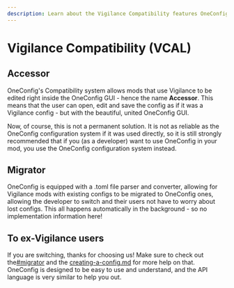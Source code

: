 ```yaml
---
description: Learn about the Vigilance Compatibility features OneConfig has to offer
---
```


# Vigilance Compatibility (VCAL)

## Accessor

OneConfig's Compatibility system allows mods that use Vigilance to be edited right inside the OneConfig GUI - hence the name **Accessor**. This means that the user can open, edit and save the config as if it was a Vigilance config - but with the beautiful, united OneConfig GUI.&#x20;

Now, of course, this is not a permanent solution. It is not as reliable as the OneConfig configuration system if it was used directly, so it is still strongly recommended that if you (as a developer) want to use OneConfig in your mod, you use the OneConfig configuration system instead.&#x20;

## Migrator

OneConfig is equipped with a .toml file parser and converter, allowing for Vigilance mods with existing configs to be migrated to OneConfig ones, allowing the developer to switch and their users not have to worry about lost configs. This all happens automatically in the background - so no implementation information here!



## To ex-Vigilance users

If you are switching, thanks for choosing us! Make sure to check out the[#migrator](vigilance-compatibility-vcal.md#migrator "mention") and the [creating-a-config.md](../creating-a-config.md "mention") for more help on that. OneConfig is designed to be easy to use and understand, and the API language is very similar to help you out.
